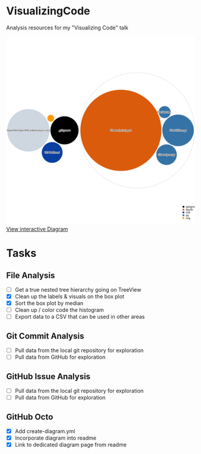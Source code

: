 # VisualizingCode
Analysis resources for my "Visualizing Code" talk

[![Visualization of the codebase](./diagram.svg)](https://octo-repo-visualization.vercel.app/?repo=integerman%2FVisualizingCode)
[View interactive Diagram](https://octo-repo-visualization.vercel.app/?repo=integerman%2FVisualizingCode)

# Tasks

## File Analysis

- [ ] Get a true nested tree hierarchy going on TreeView
- [x] Clean up the labels & visuals on the box plot
- [x] Sort the box plot by median
- [ ] Clean up / color code the histogram
- [ ] Export data to a CSV that can be used in other areas

## Git Commit Analysis

- [ ] Pull data from the local git repository for exploration
- [ ] Pull data from GitHub for exploration

## GitHub Issue Analysis

- [ ] Pull data from the local git repository for exploration
- [ ] Pull data from GitHub for exploration

## GitHub Octo

- [x] Add create-diagram.yml
- [x] Incorporate diagram into readme
- [x] Link to dedicated diagram page from readme